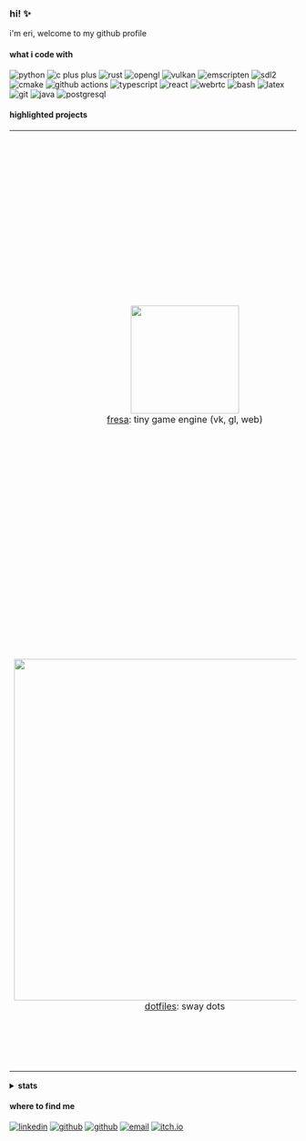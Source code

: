 ### hi! :sparkles:

i'm eri, welcome to my github profile

#### what i code with

<p>
  <img alt="python" src="https://img.shields.io/badge/-python-74b55b?style=pl&logo=python&logoColor=white"/>
  <img alt="c plus plus" src="https://img.shields.io/badge/-c/c++-f2ac49?style=pl&logo=cplusplus&logoColor=white"/>
  <img alt="rust" src="https://img.shields.io/badge/-rust-e38b54?style=pl&logo=rust&logoColor=white"/>
  <img alt="opengl" src="https://img.shields.io/badge/-opengl-5a7ec4?style=pl&logo=opengl&logoColor=white"/>
  <img alt="vulkan" src="https://img.shields.io/badge/-vulkan-f55e47?style=pl&logo=vulkan&logoColor=white"/>
  <img alt="emscripten" src="https://img.shields.io/badge/-emscripten-d577e6?style=pl&logo=webassembly&logoColor=white"/>
  <img alt="sdl2" src="https://img.shields.io/badge/-sdl2-73ccd1?style=pl&logo=pkgsrc&logoColor=white"/>
  <img alt="cmake" src="https://img.shields.io/badge/-cmake-e38b54?style=pl&logo=cmake&logoColor=white"/>
  <img alt="github actions" src="https://img.shields.io/badge/-github actions-83858a?style=pl&logo=githubactions&logoColor=white"/>
  <img alt="typescript" src="https://img.shields.io/badge/-typescript-5a7ec4?style=pl&logo=typescript&logoColor=white"/>
  <img alt="react" src="https://img.shields.io/badge/-react-73ccd1?style=pl&logo=react&logoColor=white"/>
  <img alt="webrtc" src="https://img.shields.io/badge/-webrtc-f55e47?style=pl&logo=webrtc&logoColor=white"/>
  <img alt="bash" src="https://img.shields.io/badge/-bash-d577e6?style=pl&logo=gnubash&logoColor=white"/>
  <img alt="latex" src="https://img.shields.io/badge/-latex-73ccd1?style=pl&logo=latex&logoColor=white"/>
  <img alt="git" src="https://img.shields.io/badge/-git-83858a?style=pl&logo=git&logoColor=white"/>
  <img alt="java" src="https://img.shields.io/badge/-java-e38b54?style=pl&logo=openjdk&logoColor=white"/>
  <img alt="postgresql" src="https://img.shields.io/badge/-postgresql-5a7ec4?style=pl&logo=postgresql&logoColor=white"/>
</p>

#### highlighted projects

| | | |
|:-------------------------:|:-------------------------:|:-------------------------:|
|<img width="190" alt="" src="https://user-images.githubusercontent.com/22449369/145628926-ca734a35-6a0e-4193-872b-4be45b886a48.gif"><br/> [fresa](https://github.com/eerii/fresa): tiny game engine (vk, gl, web) | <img width="800" alt="" src="https://github.com/eerii/eerii/assets/22449369/8b55013b-9ff9-4b5b-8ff0-e4addc161e8b"><br/> [tofu](https://github.com/eerii/tofu): tiny opengl renderer | <img width="200" alt="" src="https://github.com/eerii/eerii/assets/22449369/b30db64d-c9a3-467c-83c9-66eb92c01777"><br/> [remie](https://github.com/eerii/strawbevy-jam): a game for the bevy jam |
| <img width="600" alt="" src="https://user-images.githubusercontent.com/22449369/270110644-8437121c-4138-414f-860d-43dc9ab10a85.png"><br/> [dotfiles](https://github.com/eerii/dotfiles): sway dots | <img width="800" alt="" src="https://github.com/eerii/eerii/assets/22449369/8cc9d415-1c78-4a30-8903-72cba4ac6fe7"><br/> [cinemazarelos](https://github.com/eerii/cinemazarelos): cinema web | <img width="600" alt="" src="https://github.com/eerii/monopoly/assets/22449369/65b8e889-7a65-467b-b6f9-ba69bee4ba52"><br/> [monopoly](https://github.com/eerii/monopoly): cli app in java |

<details>
<summary><b>stats</b></summary>

[![eri's stats](https://github-readme-stats.vercel.app/api?username=eerii&count_private=true&show_icons=true)](https://github.com/eerii)

[![top langs](https://github-readme-stats.vercel.app/api/top-langs/?username=eerii&layout=compact&hide=jupyter%20notebook)](https://github.com/eerii)

</details>

#### where to find me

<p>
  <a href="https://www.linkedin.com/in/josepazosperez" target="_blank"><img alt="linkedin" src="https://img.shields.io/badge/linkedin-eri-5a7ec4?style=pl&logo=linkedin&logoColor=white"/></a>
  <a href="https://github.com/eerii" target="_blank"><img alt="github" src="https://img.shields.io/badge/github-eerii-74b55b?style=pl&logo=github&logoColor=white"/></a>
  <a href="https://gitlab.freedesktop.org/eerii" target="_blank"><img alt="github" src="https://img.shields.io/badge/gitlab-eerii-f2ac49?style=pl&logo=gitlab&logoColor=white"/></a>
  <a href="mailto:eri@inventati.org" target="_blank"><img alt="email" src="https://img.shields.io/badge/email-eri@inventati.org-e38b54?style=pl&logo=gmail&logoColor=white"/></a>
  <a href="https://eerii.itch.io" target="_blank"><img alt="itch.io" src="https://img.shields.io/badge/itch.io-eerii-f55e47?style=pl&logo=itchdotio&logoColor=white"/></a>
</p>
